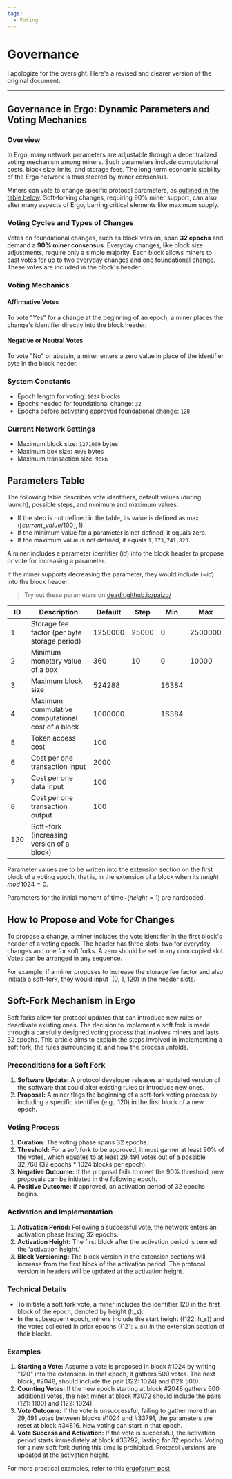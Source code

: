 ```yaml
---
tags:
  - Voting
---
```



# Governance

I apologize for the oversight. Here's a revised and clearer version of the original document:

---

## Governance in Ergo: Dynamic Parameters and Voting Mechanics

### Overview

In Ergo, many network parameters are adjustable through a decentralized voting mechanism among miners. Such parameters include computational costs, block size limits, and storage fees. The long-term economic stability of the Ergo network is thus steered by miner consensus.

Miners can vote to change specific protocol parameters, as [outlined in the table below](#parameters-table). Soft-forking changes, requiring 90% miner support, can also alter many aspects of Ergo, barring critical elements like maximum supply.

### Voting Cycles and Types of Changes

Votes on foundational changes, such as block version, span **32 epochs** and demand a **90% miner consensus**. Everyday changes, like block size adjustments, require only a simple majority. Each block allows miners to cast votes for up to two everyday changes and one foundational change. These votes are included in the block's header.

### Voting Mechanics

#### Affirmative Votes
To vote "Yes" for a change at the beginning of an epoch, a miner places the change's identifier directly into the block header.

#### Negative or Neutral Votes
To vote "No" or abstain, a miner enters a zero value in place of the identifier byte in the block header.

### System Constants

- Epoch length for voting: `1024` blocks
- Epochs needed for foundational change: `32`
- Epochs before activating approved foundational change: `128`

### Current Network Settings

- Maximum block size: `1271009` bytes
- Maximum box size: `4096` bytes
- Maximum transaction size: `96kb`

## Parameters Table

The following table describes vote identifiers, default values (during launch), possible steps, and minimum and maximum values. 

- If the step is not defined in the table, its value is defined as $\max(\lfloor current\_value / 100 \rfloor, 1)$. 
- If the minimum value for a parameter is not defined, it equals zero. 
- If the maximum value is not defined, it equals `1,073,741,823`.

A miner includes a parameter identifier ($id$) into the block header to propose or vote for increasing a parameter.

If the miner supports decreasing the parameter, they would include ($-id$) into the block header.

> Try out these parameters on [deadit.github.io/paizo/](https://deadit.github.io/paizo/)

| ID | Description | Default | Step | Min | Max |
|---|---|---|---|---|---|
| 1 | Storage fee factor (per byte storage period) | 1250000 | 25000 | 0 | 2500000 |
| 2 | Minimum monetary value of a box | 360 | 10 | 0 | 10000 |
| 3 | Maximum block size | 524288 |  | 16384 |  |
| 4 | Maximum cummulative computational cost of a block | 1000000 |  | 16384 |  |
| 5 | Token access cost | 100 |  |  |  |
| 6 | Cost per one transaction input | 2000 |  |  |  |
| 7 | Cost per one data input | 100 |  |  |  |
| 8 | Cost per one transaction output | 100 |  |  |  |
| 120 | Soft-fork (increasing version of a block) |  |  |  |  |



Parameter values are to be written into the extension section on the first block of a voting epoch,
that is, in the extension of a block when its $height\,mod\,1024 = 0$.

Parameters for the initial moment of time~$(height = 1)$ are hardcoded.

## How to Propose and Vote for Changes

To propose a change, a miner includes the vote identifier in the first block's header of a voting epoch. The header has three slots: two for everyday changes and one for soft forks. A zero should be set in any unoccupied slot. Votes can be arranged in any sequence.

For example, if a miner proposes to increase the storage fee factor and also initiate a soft-fork, they would input `(0, 1, 120) in the header slots.



## Soft-Fork Mechanism in Ergo

Soft forks allow for protocol updates that can introduce new rules or deactivate existing ones. The decision to implement a soft fork is made through a carefully designed voting process that involves miners and lasts 32 epochs. This article aims to explain the steps involved in implementing a soft fork, the rules surrounding it, and how the process unfolds.

### Preconditions for a Soft Fork

1. **Software Update:** A protocol developer releases an updated version of the software that could alter existing rules or introduce new ones.
2. **Proposal:** A miner flags the beginning of a soft-fork voting process by including a specific identifier (e.g., 120) in the first block of a new epoch.

### Voting Process

1. **Duration:** The voting phase spans 32 epochs.
2. **Threshold:** For a soft fork to be approved, it must garner at least 90% of the votes, which equates to at least 29,491 votes out of a possible 32,768 (32 epochs * 1024 blocks per epoch).
3. **Negative Outcome:** If the proposal fails to meet the 90% threshold, new proposals can be initiated in the following epoch.
4. **Positive Outcome:** If approved, an activation period of 32 epochs begins.

### Activation and Implementation

1. **Activation Period:** Following a successful vote, the network enters an activation phase lasting 32 epochs.
2. **Activation Height:** The first block after the activation period is termed the 'activation height.'
3. **Block Versioning:** The block version in the extension sections will increase from the first block of the activation period. The protocol version in headers will be updated at the activation height.

### Technical Details

- To initiate a soft fork vote, a miner includes the identifier 120 in the first block of the epoch, denoted by height \(h_s\).
- In the subsequent epoch, miners include the start height (\(122: h_s\)) and the votes collected in prior epochs (\(121: v_s\)) in the extension section of their blocks.

### Examples

1. **Starting a Vote:** Assume a vote is proposed in block #1024 by writing "120" into the extension. In that epoch, it gathers 500 votes. The next block, #2048, should include the pair \(122: 1024\) and \(121: 500\).
2. **Counting Votes:** If the new epoch starting at block #2048 gathers 600 additional votes, the next miner at block #3072 should include the pairs \(121: 1100\) and \(122: 1024\).
3. **Vote Outcome:** If the vote is unsuccessful, failing to gather more than 29,491 votes between blocks #1024 and #33791, the parameters are reset at block #34816. New voting can start in that epoch.
4. **Vote Success and Activation:** If the vote is successful, the activation period starts immediately at block #33792, lasting for 32 epochs. Voting for a new soft fork during this time is prohibited. Protocol versions are updated at the activation height.

For more practical examples, refer to this [ergoforum post](https://www.ergoforum.org/t/voting-for-a-soft-fork-in-ergo/2958).


<!-- To propose a change, in the first block of a voting epoch (of $1,024$ blocks, so in a block of
$height\,mod\,1024 = 0$), a miner is posting an identifier of a vote for a change. There are three slots (three bytes)
in a block header for proposed changes, with two slots reserved for everyday changes and the third one for
proposing a soft fork. A slot not occupied by a proposal is to be set to zero. Votes could come in any order.
Examples of the bytes: $(0, 1, 120)$, $(120, -3, 0)$. In the first case, a miner is proposing to increase the storage fee factor ($id:1$), and
also proposes a soft-fork ($id:120$); in the second case, a miner is proposing to decrease block size ($id:-3$), and also
 is proposing a soft-fork ($id:120$).

To vote for a proposal~(which is proposed in the first block of an epoch) within the epoch, a miner includes the vote identifier into the block header. Identifiers not proposed in the first block of the epoch are ignored.

If a majority of votes within an epoch support an everyday change (so at least 513 blocks contain an identifier), a new value of the parameter should be written into the extension section of the first block of the next epoch.

## Soft-Forking Mechanism

Soft forks introduce new protocol versions and can potentially deactivate existing validation rules. A soft-fork process involves several steps and must secure more than 90% of votes during the 32-epoch voting period to be approved.

A soft-fork happens when a protocol version supported by the network is being increased.
The protocol version is being written into every block header, with the initial value during launch to be set to 1.

The semantics behind versioning is not defined ahead of time by the protocol and so up to clients and their developers.
Protocol developers can disable some existing validation rules from the [Validation](#validation) section during a soft-fork while introducing new ones.

The protocol version upgrade is to be done in the following steps:

- A protocol developer implements and releases software with changed rules and this software may deactivate some existing rules while also introducing new logic.
- A miner proposes increasing the protocol version and putting deactivated rules into extension.
- Other miners are voting within 32 epochs for the proposal
- If the soft-fork proposal is being rejected~(so if it gathers no more than $90\%$ of votes during the voting period, i.e. no more than $\lfloor 32 * 1024 * 90 / 100 \rfloor = 29491$ votes), new voting may be proposed next epoch after the voting is done.
- If the soft-fork proposal is approved, an activation period of 32 epochs is starting. The first block
after the activation period is called activation height. It is prohibited to vote for a new soft fork during the activation and the activation height. Soft-fork data is still to be written to corresponding extension sections~(see below) during the activation period and on activation height.
Block version written into extensions is to be increased from the first block of the activation period, while the protocol version in headers is still the same. The protocol version in headers is increased from the activation height.

To start voting for a soft fork, a miner needs to publish the identifier $120$ in the first block of the epoch; consider, for example, that its height is $h_s$. Next epoch, a miner should post height when the start fork was proposed ($122: h_s$) in the extension section of the block, and the number of votes collected in the previous epochs $v_s$ should be written there as well as ($121: v_s$).

See this [ergoforum post](https://www.ergoforum.org/t/voting-for-a-soft-fork-in-ergo/2958) for an example. 

### Examples:

- Assume that a vote for soft-fork is proposed in block number $1024$ (by writing a record into the extension with a key equal to $120$ and any value). Assume that within this epoch, before block number $2048$, $500$ votes were collected. A miner who generates block $\#2048$ must write the height when the soft-fork voting has been started in the extension section of the block as ($122: 1024$ key-value pair), as well as the number of votes supporting the fork gathered within the epoch done (in the form of $121: 500$). Assume that the new epoch started with the block $\#2048$ brings 600 votes for the fork. Then a miner generating the block $\#3072$ must write down the following pairs: $(121, 1100)$ and $(122, 1024)$.
- The voting is to be done on height $1024 + 1024*32 = 33792$, with the last vote written into block $\#33791$. Block $\#33792$ still should contain correct values for votes collected and voting starting height.
- let us assume that voting for the soft-fork was not successful, i.e. no more than $29491$ votes for soft-fork have been gathered between blocks $\#1024$~(inclusive) and $\#33792$~(exclusive). Then the next epoch block, the block $\#34816$ should clear the old voting parameter values. New voting for soft-fork may be started in this new epoch, so in the block $\#34816$, if the block contains a vote for the soft-fork (i.e. a record with key = 120 in the extension section), then the block must contain new starting height and votes collected values (i.e. following pairs: $(121: 0)$ and $(122: 34816)$). If there is no new voting started, all the parameters regarding soft-fork voting must be cleared off of the block $\#34816$.
- Now, assume that the voting for the soft-fork was successful, i.e. more than $29491$ votes for soft-fork have been gathered between blocks $\#1024$~(inclusive) and $\#33792$~(exclusive). In this case, the activation epoch is starting immediately after the voting has been done, so on height $33792$. The activation epoch lasts for 32 epochs, so the first block after the activation period has a height of $33792$. Please note that any vote for a soft-fork during the activation period is prohibited. Also, on the first block of a voting epoch, soft-fork voting parameters should be written~(height when voting had been started and also the number of votes collected). On the first block after activation, the protocol version written into a block must be increased. The first block after activation should carry soft-fork voting parameters. The parameters must be cleared next epoch so in a block $\#33792$. New voting may be started in the block $\#33792$, similarly to the case of a non-successful vote.
-->